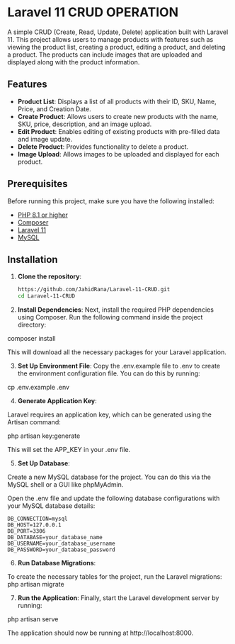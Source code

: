 # Laravel 11 CRUD OPERATION

A simple CRUD (Create, Read, Update, Delete) application built with Laravel 11. This project allows users to manage products with features such as viewing the product list, creating a product, editing a product, and deleting a product. The products can include images that are uploaded and displayed along with the product information.

## Features

- **Product List**: Displays a list of all products with their ID, SKU, Name, Price, and Creation Date.
- **Create Product**: Allows users to create new products with the name, SKU, price, description, and an image upload.
- **Edit Product**: Enables editing of existing products with pre-filled data and image update.
- **Delete Product**: Provides functionality to delete a product.
- **Image Upload**: Allows images to be uploaded and displayed for each product.

## Prerequisites

Before running this project, make sure you have the following installed:

- [PHP 8.1 or higher](https://www.php.net/downloads.php)
- [Composer](https://getcomposer.org/)
- [Laravel 11](https://laravel.com/docs/11.x)
- [MySQL](https://www.mysql.com/)

## Installation

1. **Clone the repository**:

   ```bash
   https://github.com/JahidRana/Laravel-11-CRUD.git
   cd Laravel-11-CRUD

2. **Install Dependencies**:
Next, install the required PHP dependencies using Composer. Run the following command inside the project directory:

 composer install

This will download all the necessary packages for your Laravel application.

3. **Set Up Environment File**:
Copy the .env.example file to .env to create the environment configuration file. You can do this by running:

 cp .env.example .env

4. **Generate Application Key**:

Laravel requires an application key, which can be generated using the Artisan command:
 
  php artisan key:generate

This will set the APP_KEY in your .env file.

5. **Set Up Database**:

Create a new MySQL database for the project. You can do this via the MySQL shell or a GUI like phpMyAdmin.

Open the .env file and update the following database configurations with your MySQL database details:

    DB_CONNECTION=mysql
    DB_HOST=127.0.0.1
    DB_PORT=3306
    DB_DATABASE=your_database_name
    DB_USERNAME=your_database_username
    DB_PASSWORD=your_database_password

 6. **Run Database Migrations**:

To create the necessary tables for the project, run the Laravel migrations:  
 php artisan migrate

7. **Run the Application**:
Finally, start the Laravel development server by running:

 php artisan serve

The application should now be running at http://localhost:8000. 


